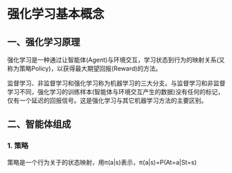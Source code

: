 # 强化学习基本概念

## 一、强化学习原理
   强化学习是一种通过让智能体(Agent)与环境交互，学习状态到行为的映射关系(又称为策略Policy)，以获得最大期望回报(Reward)的方法。
   
   监督学习、非监督学习和强化学习称为机器学习的三大分支。与监督学习和非监督学习不同，强化学习的训练样本(智能体与环境交互产生的数据)没有任何的标记，仅有一个延迟的回报信号。这是强化学习与其它机器学习方法的主要区别。
## 二、智能体组成
### 1. 策略
策略是一个行为关于的状态映射，用π(a|s)表示，π(a|s)=P(At=a|St=s)
   
    





